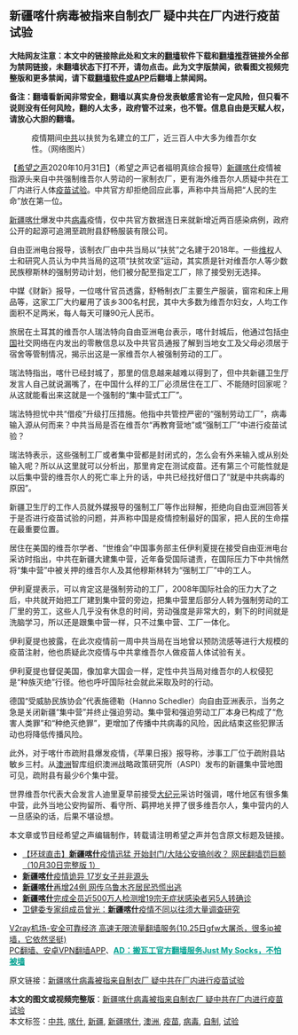  <h2>新疆喀什病毒被指来自制衣厂 疑中共在厂内进行疫苗试验</h2> <p class="notice"><b>大陆网友注意：本文中的链接除此处和文末的<a href="https://github.com/bannedbook/fanqiang" >翻墙</a>软件下载和<a href="https://github.com/killgcd/justmysocks/blob/master/README.md">翻墙推荐</a>链接外全部为禁网链接，未翻墙状态下打不开，请勿点击。此为文字版禁闻，欲看图文视频完整版和更多禁闻，请下载<a href="https://github.com/bannedbook/fanqiang">翻墙软件或APP</a>后翻墙上禁闻网。</p><p>备注：翻墙看新闻非常安全，翻墙以真实身份发表敏感言论有一定风险，但只看不说则没有任何风险，翻的人太多，政府管不过来，也不管。信息自由是天赋人权，请放心大胆的翻墙。</b></p>  <div class="entry"> <figure><figcaption>疫情期间<a href="https://www.bannedbook.org/bnews/tag/%e4%b8%ad%e5%85%b1/" class="st_tag internal_tag" rel="tag" title="标签 中共 下的日志">中共</a>以扶贫为名建立的工厂，近三百人中大多为维吾尔女性。（网络图片）</figcaption></figure> <p>【<span class='wp_keywordlink_affiliate'><a href="https://www.soundofhope.org" title="希望之声" target="_blank">希望之声</a></span>2020年10月31日】（希望之声记者福明真综合报导）<a href="https://www.bannedbook.org/bnews/tag/%E6%96%B0%E7%96%86%E5%96%80%E4%BB%80/" class="st_tag internal_tag" rel="tag" title="标签 新疆喀什 下的日志">新疆喀什</a>疫情被指源头来自中共强制维吾尔人劳动的一家制衣厂，更有海外维吾尔人质疑中共在工厂内进行人体<a href="https://www.bannedbook.org/bnews/tag/%e7%96%ab%e8%8b%97/" class="st_tag internal_tag" rel="tag" title="标签 疫苗 下的日志">疫苗</a><a href="https://www.bannedbook.org/bnews/tag/%E8%AF%95%E9%AA%8C/" class="st_tag internal_tag" rel="tag" title="标签 试验 下的日志">试验</a>。中共官方却拒绝回应此事，声称中共当局把“人民的生命”放在第一位。</p> <p><a href="https://www.bannedbook.org/bnews/tag/%e6%96%b0%e7%96%86/" class="st_tag internal_tag" rel="tag" title="标签 新疆 下的日志">新疆</a><a href="https://www.bannedbook.org/bnews/tag/%e5%96%80%e4%bb%80/" class="st_tag internal_tag" rel="tag" title="标签 喀什 下的日志">喀什</a>爆发中共<a href="https://www.bannedbook.org/bnews/tag/%e7%97%85%e6%af%92/" class="st_tag internal_tag" rel="tag" title="标签 病毒 下的日志">病毒</a>疫情，仅中共官方数据连日来就新增近两百感染病例，政府公开的起源可追溯至疏附县舒畅服装有限公司。</p> <p>自由亚洲电台报导，该制衣厂由中共当局以“扶贫”之名建于2018年。一些<span class='wp_keywordlink_affiliate'><a href="https://www.bannedbook.org/bnews/weiquan/" title="维权" target="_blank">维权</a></span>人士和研究人员认为中共当局的这项“扶贫攻坚”运动，其实质是针对维吾尔人等少数民族穆斯林的强制劳动计划，他们被分配至指定工厂，除了接受别无选择。</p> <p>中媒《财新》报导，一位喀什官员透露，舒畅制衣厂主要生产服装，窗帘和床上用品等，这家工厂大约雇用了该乡300名村民，其中大多数为维吾尔妇女，人均工作面积不足两米，每人每天可赚90元人民币。</p>  <p>旅居在土耳其的维吾尔人瑞法特向自由亚洲电台表示，喀什封城后，他通过包括<span class='wp_keywordlink_affiliate'><a href="https://www.bannedbook.org/" title="中国" target="_blank">中国</a></span>社交网络在内发出的零散信息以及中共官员通报了解到当地女工及父母必须居于宿舍等管制情况，揭示出这是一家维吾尔人被强制劳动的工厂。</p> <p>瑞法特指出，喀什已经封城了，那里的信息越来越难以得到了，但中共新疆卫生厅发言人自己就说漏嘴了，在中国什么样的工厂必须居住在工厂、不能随时回家呢？从这就能看出来这就是一个强制的“集中营式工厂”。</p> <p>瑞法特担忧中共“借疫”升级打压措施。他指中共管控严密的“强制劳动工厂”，病毒输入源从何而来？中共当局是否在维吾尔“再教育营地”或“强制工厂”中进行疫苗试验？</p> <p>瑞法特表示，这些强制工厂或者集中营都是封闭式的，怎么会有外来输入或从别处输入呢？所以从这里就可以分析出，那里肯定在测试疫苗。还有第三个可能性就是以后集中营的维吾尔人的死亡率上升的话，中共已经找好借口了“就是中共病毒的原因”。</p>  <p>新疆卫生厅的工作人员就外媒报导的强制工厂等作出辩解，拒绝向自由亚洲回答关于是否进行疫苗试验的问题，并声称中国是疫情控制最好的国家，把人民的生命摆在最重要位置。</p> <p>居住在美国的维吾尔学者、“世维会”中国事务部主任伊利夏提在接受自由亚洲电台采访时指出，中共在新疆大建集中营，近年备受国际谴责，在国际压力下中共悄然将“集中营”中被关押的维吾尔人及其他穆斯林转为“强制工厂”中的工人。</p> <p>伊利夏提表示，可以肯定这是强制劳动的工厂，2008年国际社会的压力大了之后，中共就开始把工厂建到集中营的旁边，把集中营里后部分人转为强制劳动的工厂里的劳工，这些人几乎没有休息的时间，劳动强度是非常大的，剩下的时间就是洗脑学习，所以还是跟集中营一样，只不过集中营、工厂一体化。</p> <p>伊利夏提也披露，在此次疫情前一周中共当局在当地曾以预防流感等进行大规模的疫苗注射，他也质疑此次疫情与中共拿维吾尔人做疫苗人体试验有关。</p>  <p>伊利夏提也督促美国，像加拿大国会一样，定性中共当局对维吾尔的人权侵犯是“种族灭绝”行径。他也呼吁国际社会就此采取及时的行动。</p> <p>德国“受威胁民族协会”代表施德勒（Hanno Schedler）向自由亚洲表示，当务之急是关闭新疆“集中营”并终止强迫劳动。集中营和强迫劳动工厂本身已构成了“危害人类罪”和“种绝灭绝罪”，更增加了传播中共病毒的风险，因此结束这些犯罪活动也将降低传播风险。</p> <p>此外，对于喀什市疏附县爆发疫情，《苹果日报》报导称，涉事工厂位于疏附县站敏乡三村。从<a href="https://www.bannedbook.org/bnews/tag/%e6%be%b3%e6%b4%b2/" class="st_tag internal_tag" rel="tag" title="标签 澳洲 下的日志">澳洲</a>智库组织澳洲战略政策研究所（ASPI）发布的新疆集中营地图可见，疏附县有最少6个集中营。</p> <p>世界维吾尔代表大会发言人迪里夏早前接受<span class='wp_keywordlink_affiliate'><a href="http://www.epochtimes.com/" title="大纪元" target="_blank">大纪元</a></span>采访时强调，喀什地区有很多集中营，此外当地公安拘留所、看守所、羁押地关押了很多维吾尔人，集中营内的人一旦感染的话，后果不堪设想。</p>  <p>本文章或节目经希望之声编辑制作，转载请注明希望之声并包含原文标题及链接。</p> <ul class='op-related-articles' title='相关阅读'> <li><a href='https://www.bannedbook.org/bnews/bannedvideo/20201030/1422927.html' target='_blank'>【环球直击】<b>新疆喀什</b>疫情迅猛 开始封门/大陆公安搞创收？ 网民翻墙罚巨额（10月30日完整版 1）</a></li> <li><a href='https://www.bannedbook.org/bnews/taiwannews/20201028/1421719.html' target='_blank'><b>新疆喀什</b>疫情诡异 17岁女子并非源头</a></li> <li><a href='https://www.bannedbook.org/bnews/cbnews/20201028/1421380.html' target='_blank'><b>新疆喀什</b>再增24例 网传乌鲁木齐居民恐慌出逃</a></li> <li><a href='https://www.bannedbook.org/bnews/baitai/20201027/1421186.html' target='_blank'><b>新疆喀什</b>完成全员近500万人检测增19宗无症状感染者另5人转确诊</a></li> <li><a href='https://www.bannedbook.org/bnews/baitai/20201027/1421163.html' target='_blank'>卫健委专家组成员曾光：<b>新疆喀什</b>疫情不同以往须大量调查研究</a></li> </ul> <p class="texttj"> <a href="https://www.bannedbook.org/forum23/topic22702.html" target="_blank">V2ray机场-安全可靠经济 高速无限流量翻墙服务(10.25日gfw大屠杀，很多ip被墙，它依然坚挺)</a><br/> <a href="https://github.com/bannedbook/fanqiang/wiki/%E7%A6%81%E9%97%BB%E7%BD%91%E5%AE%89%E5%8D%93%E7%BF%BB%E5%A2%99%E6%96%B0%E9%97%BBAPP" target="_blank">PC翻墙、安卓VPN翻墙APP</a>、<span onclick="window.open('https://github.com/killgcd/justmysocks/blob/master/README.md')" style="font-weight:bold;color:#00A191;cursor:pointer;text-decoration:underline;outline:none">AD：搬瓦工官方翻墙服务Just My Socks，不怕被墙</span></p><p>原文链接：<a class="src_link"  href="https://www.soundofhope.org/post/437944" target="_blank">新疆喀什病毒被指来自制衣厂 疑中共在厂内进行疫苗试验</a></p><a name='sharetosocial'></a>       <div><b>本文的图文或视频完整版</b>：<a href='https://www.bannedbook.org/bnews/comments/20201031/1423433.html'>新疆喀什病毒被指来自制衣厂 疑中共在厂内进行疫苗试验</a></div>  </div><!--END ENTRY--> <div class="postfooter"> <div>本文标签：<a href="https://www.bannedbook.org/bnews/tag/%e4%b8%ad%e5%85%b1/" rel="tag">中共</a>, <a href="https://www.bannedbook.org/bnews/tag/%e5%96%80%e4%bb%80/" rel="tag">喀什</a>, <a href="https://www.bannedbook.org/bnews/tag/%e6%96%b0%e7%96%86/" rel="tag">新疆</a>, <a href="https://www.bannedbook.org/bnews/tag/%E6%96%B0%E7%96%86%E5%96%80%E4%BB%80/" rel="tag">新疆喀什</a>, <a href="https://www.bannedbook.org/bnews/tag/%e6%be%b3%e6%b4%b2/" rel="tag">澳洲</a>, <a href="https://www.bannedbook.org/bnews/tag/%e7%96%ab%e8%8b%97/" rel="tag">疫苗</a>, <a href="https://www.bannedbook.org/bnews/tag/%e7%97%85%e6%af%92/" rel="tag">病毒</a>, <a href="https://www.bannedbook.org/bnews/tag/%E8%87%AA%E5%88%B6/" rel="tag">自制</a>, <a href="https://www.bannedbook.org/bnews/tag/%E8%AF%95%E9%AA%8C/" rel="tag">试验</a></div>  </div><!--END POSTFOOTER--> 